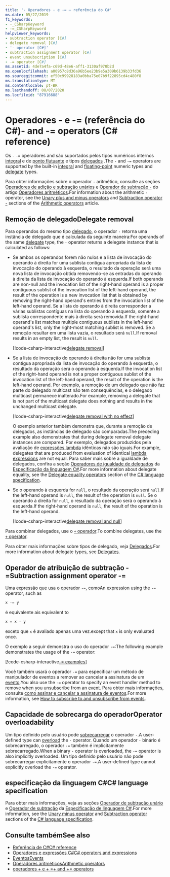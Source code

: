 ```yaml
---
title: '- Operadores - e -= – referência do C#'
ms.date: 05/27/2019
f1_keywords:
- -_CSharpKeyword
- -=_CSharpKeyword
helpviewer_keywords:
- subtraction operator [C#]
- delegate removal [C#]
- '- operator [C#]'
- subtraction assignment operator [C#]
- event unsubscription [C#]
- -= operator [C#]
ms.assetid: 4de7a4fa-c69d-48e6-aff1-3130af970b2d
ms.openlocfilehash: a00957c8d36a96b5ee23b9e5a309b6139b33fd36
ms.sourcegitcommit: ef50c99928183a0bba75e07b9f22895cd4c480f8
ms.translationtype: MT
ms.contentlocale: pt-BR
ms.lasthandoff: 08/07/2020
ms.locfileid: "87916688"
---
```

# <a name="--and---operators-c-reference"></a><span data-ttu-id="2afec-102">Operadores - e -= (referência do C#)</span><span class="sxs-lookup"><span data-stu-id="2afec-102">- and -= operators (C# reference)</span></span>

<span data-ttu-id="2afec-103">Os `-` `-=` operadores and são suportados pelos tipos numéricos internos [integral](../builtin-types/integral-numeric-types.md) e de [ponto flutuante](../builtin-types/floating-point-numeric-types.md) e tipos [delegados](../builtin-types/reference-types.md#the-delegate-type) .</span><span class="sxs-lookup"><span data-stu-id="2afec-103">The `-` and `-=` operators are supported by the built-in [integral](../builtin-types/integral-numeric-types.md) and [floating-point](../builtin-types/floating-point-numeric-types.md) numeric types and [delegate](../builtin-types/reference-types.md#the-delegate-type) types.</span></span>

<span data-ttu-id="2afec-104">Para obter informações sobre o operador `-` aritmético, consulte as seções [Operadores de adição e subtração unários](arithmetic-operators.md#unary-plus-and-minus-operators) e [Operador de subtração -](arithmetic-operators.md#subtraction-operator--) do artigo [Operadores aritméticos](arithmetic-operators.md).</span><span class="sxs-lookup"><span data-stu-id="2afec-104">For information about the arithmetic `-` operator, see the [Unary plus and minus operators](arithmetic-operators.md#unary-plus-and-minus-operators) and [Subtraction operator -](arithmetic-operators.md#subtraction-operator--) sections of the [Arithmetic operators](arithmetic-operators.md) article.</span></span>

## <a name="delegate-removal"></a><span data-ttu-id="2afec-105">Remoção de delegado</span><span class="sxs-lookup"><span data-stu-id="2afec-105">Delegate removal</span></span>

<span data-ttu-id="2afec-106">Para operandos do mesmo tipo [delegado](../builtin-types/reference-types.md#the-delegate-type), o operador `-` retorna uma instância de delegado que é calculada da seguinte maneira:</span><span class="sxs-lookup"><span data-stu-id="2afec-106">For operands of the same [delegate](../builtin-types/reference-types.md#the-delegate-type) type, the `-` operator returns a delegate instance that is calculated as follows:</span></span>

- <span data-ttu-id="2afec-107">Se ambos os operandos forem não nulos e a lista de invocação do operando à direita for uma sublista contígua apropriada da lista de invocação do operando à esquerda, o resultado da operação será uma nova lista de invocação obtida removendo-se as entradas do operando à direita da lista de invocação do operando à esquerda.</span><span class="sxs-lookup"><span data-stu-id="2afec-107">If both operands are non-null and the invocation list of the right-hand operand is a proper contiguous sublist of the invocation list of the left-hand operand, the result of the operation is a new invocation list that is obtained by removing the right-hand operand's entries from the invocation list of the left-hand operand.</span></span> <span data-ttu-id="2afec-108">Se a lista do operando à direita corresponder a várias sublistas contíguas na lista do operando à esquerda, somente a sublista correspondente mais à direita será removida.</span><span class="sxs-lookup"><span data-stu-id="2afec-108">If the right-hand operand's list matches multiple contiguous sublists in the left-hand operand's list, only the right-most matching sublist is removed.</span></span> <span data-ttu-id="2afec-109">Se a remoção resultar em uma lista vazia, o resultado será `null`.</span><span class="sxs-lookup"><span data-stu-id="2afec-109">If removal results in an empty list, the result is `null`.</span></span>

  [!code-csharp-interactive[delegate removal](snippets/shared/SubtractionOperator.cs#DelegateRemoval)]

- <span data-ttu-id="2afec-110">Se a lista de invocação do operando à direita não for uma sublista contígua apropriada da lista de invocação do operando à esquerda, o resultado da operação será o operando à esquerda.</span><span class="sxs-lookup"><span data-stu-id="2afec-110">If the invocation list of the right-hand operand is not a proper contiguous sublist of the invocation list of the left-hand operand, the result of the operation is the left-hand operand.</span></span> <span data-ttu-id="2afec-111">Por exemplo, a remoção de um delegado que não faz parte do delegado multicast não tem consequências, e o delegado multicast permanece inalterado.</span><span class="sxs-lookup"><span data-stu-id="2afec-111">For example, removing a delegate that is not part of the multicast delegate does nothing and results in the unchanged multicast delegate.</span></span>

  [!code-csharp-interactive[delegate removal with no effect](snippets/shared/SubtractionOperator.cs#DelegateRemovalNoChange)]

  <span data-ttu-id="2afec-112">O exemplo anterior também demonstra que, durante a remoção de delegados, as instâncias de delegado são comparadas.</span><span class="sxs-lookup"><span data-stu-id="2afec-112">The preceding example also demonstrates that during delegate removal delegate instances are compared.</span></span> <span data-ttu-id="2afec-113">Por exemplo, delegados produzidos pela avaliação de [expressões lambda](../../programming-guide/statements-expressions-operators/lambda-expressions.md) idênticas não são iguais.</span><span class="sxs-lookup"><span data-stu-id="2afec-113">For example, delegates that are produced from evaluation of identical [lambda expressions](../../programming-guide/statements-expressions-operators/lambda-expressions.md) are not equal.</span></span> <span data-ttu-id="2afec-114">Para saber mais sobre a igualdade de delegados, confira a seção [Operadores de igualdade de delegados](~/_csharplang/spec/expressions.md#delegate-equality-operators) da [Especificação da linguagem C#](~/_csharplang/spec/introduction.md).</span><span class="sxs-lookup"><span data-stu-id="2afec-114">For more information about delegate equality, see the [Delegate equality operators](~/_csharplang/spec/expressions.md#delegate-equality-operators) section of the [C# language specification](~/_csharplang/spec/introduction.md).</span></span>

- <span data-ttu-id="2afec-115">Se o operando à esquerda for `null`, o resultado da operação será `null`.</span><span class="sxs-lookup"><span data-stu-id="2afec-115">If the left-hand operand is `null`, the result of the operation is `null`.</span></span> <span data-ttu-id="2afec-116">Se o operando à direita for `null`, o resultado da operação será o operando à esquerda.</span><span class="sxs-lookup"><span data-stu-id="2afec-116">If the right-hand operand is `null`, the result of the operation is the left-hand operand.</span></span>

  [!code-csharp-interactive[delegate removal and null](snippets/shared/SubtractionOperator.cs#DelegateRemovalAndNull)]

<span data-ttu-id="2afec-117">Para combinar delegados, use o [ `+` operador](addition-operator.md#delegate-combination).</span><span class="sxs-lookup"><span data-stu-id="2afec-117">To combine delegates, use the [`+` operator](addition-operator.md#delegate-combination).</span></span>

<span data-ttu-id="2afec-118">Para obter mais informações sobre tipos de delegado, veja [Delegados](../../programming-guide/delegates/index.md).</span><span class="sxs-lookup"><span data-stu-id="2afec-118">For more information about delegate types, see [Delegates](../../programming-guide/delegates/index.md).</span></span>

## <a name="subtraction-assignment-operator--"></a><span data-ttu-id="2afec-119">Operador de atribuição de subtração -=</span><span class="sxs-lookup"><span data-stu-id="2afec-119">Subtraction assignment operator -=</span></span>

<span data-ttu-id="2afec-120">Uma expressão que usa o operador `-=`, como</span><span class="sxs-lookup"><span data-stu-id="2afec-120">An expression using the `-=` operator, such as</span></span>

```csharp
x -= y
```

<span data-ttu-id="2afec-121">é equivalente a</span><span class="sxs-lookup"><span data-stu-id="2afec-121">is equivalent to</span></span>

```csharp
x = x - y
```

<span data-ttu-id="2afec-122">exceto que `x` é avaliado apenas uma vez.</span><span class="sxs-lookup"><span data-stu-id="2afec-122">except that `x` is only evaluated once.</span></span>

<span data-ttu-id="2afec-123">O exemplo a seguir demonstra o uso do operador `-=`:</span><span class="sxs-lookup"><span data-stu-id="2afec-123">The following example demonstrates the usage of the `-=` operator:</span></span>

[!code-csharp-interactive[-= examples](snippets/shared/SubtractionOperator.cs#SubtractAndAssign)]

<span data-ttu-id="2afec-124">Você também usará o operador `-=` para especificar um método de manipulador de eventos a remover ao cancelar a assinatura de um [evento](../keywords/event.md).</span><span class="sxs-lookup"><span data-stu-id="2afec-124">You also use the `-=` operator to specify an event handler method to remove when you unsubscribe from an [event](../keywords/event.md).</span></span> <span data-ttu-id="2afec-125">Para obter mais informações, consulte [como assinar e cancelar a assinatura de eventos](../../programming-guide/events/how-to-subscribe-to-and-unsubscribe-from-events.md).</span><span class="sxs-lookup"><span data-stu-id="2afec-125">For more information, see [How to subscribe to and unsubscribe from events](../../programming-guide/events/how-to-subscribe-to-and-unsubscribe-from-events.md).</span></span>

## <a name="operator-overloadability"></a><span data-ttu-id="2afec-126">Capacidade de sobrecarga do operador</span><span class="sxs-lookup"><span data-stu-id="2afec-126">Operator overloadability</span></span>

<span data-ttu-id="2afec-127">Um tipo definido pelo usuário pode [sobrecarregar](operator-overloading.md) o operador `-`.</span><span class="sxs-lookup"><span data-stu-id="2afec-127">A user-defined type can [overload](operator-overloading.md) the `-` operator.</span></span> <span data-ttu-id="2afec-128">Quando um operador `-` binário é sobrecarregado, o operador `-=` também é implicitamente sobrecarregado.</span><span class="sxs-lookup"><span data-stu-id="2afec-128">When a binary `-` operator is overloaded, the `-=` operator is also implicitly overloaded.</span></span> <span data-ttu-id="2afec-129">Um tipo definido pelo usuário não pode sobrecarregar explicitamente o operador `-=`.</span><span class="sxs-lookup"><span data-stu-id="2afec-129">A user-defined type cannot explicitly overload the `-=` operator.</span></span>

## <a name="c-language-specification"></a><span data-ttu-id="2afec-130">especificação da linguagem C#</span><span class="sxs-lookup"><span data-stu-id="2afec-130">C# language specification</span></span>

<span data-ttu-id="2afec-131">Para obter mais informações, veja as seções [Operador de subtração unário](~/_csharplang/spec/expressions.md#unary-minus-operator) e [Operador de subtração](~/_csharplang/spec/expressions.md#subtraction-operator) da [Especificação de linguagem C#](~/_csharplang/spec/introduction.md).</span><span class="sxs-lookup"><span data-stu-id="2afec-131">For more information, see the [Unary minus operator](~/_csharplang/spec/expressions.md#unary-minus-operator) and [Subtraction operator](~/_csharplang/spec/expressions.md#subtraction-operator) sections of the [C# language specification](~/_csharplang/spec/introduction.md).</span></span>

## <a name="see-also"></a><span data-ttu-id="2afec-132">Consulte também</span><span class="sxs-lookup"><span data-stu-id="2afec-132">See also</span></span>

- [<span data-ttu-id="2afec-133">Referência de C#</span><span class="sxs-lookup"><span data-stu-id="2afec-133">C# reference</span></span>](../index.md)
- [<span data-ttu-id="2afec-134">Operadores e expressões C#</span><span class="sxs-lookup"><span data-stu-id="2afec-134">C# operators and expressions</span></span>](index.md)
- [<span data-ttu-id="2afec-135">Eventos</span><span class="sxs-lookup"><span data-stu-id="2afec-135">Events</span></span>](../../programming-guide/events/index.md)
- [<span data-ttu-id="2afec-136">Operadores aritméticos</span><span class="sxs-lookup"><span data-stu-id="2afec-136">Arithmetic operators</span></span>](arithmetic-operators.md)
- [<span data-ttu-id="2afec-137">operadores + e + =</span><span class="sxs-lookup"><span data-stu-id="2afec-137">+ and += operators</span></span>](addition-operator.md)
